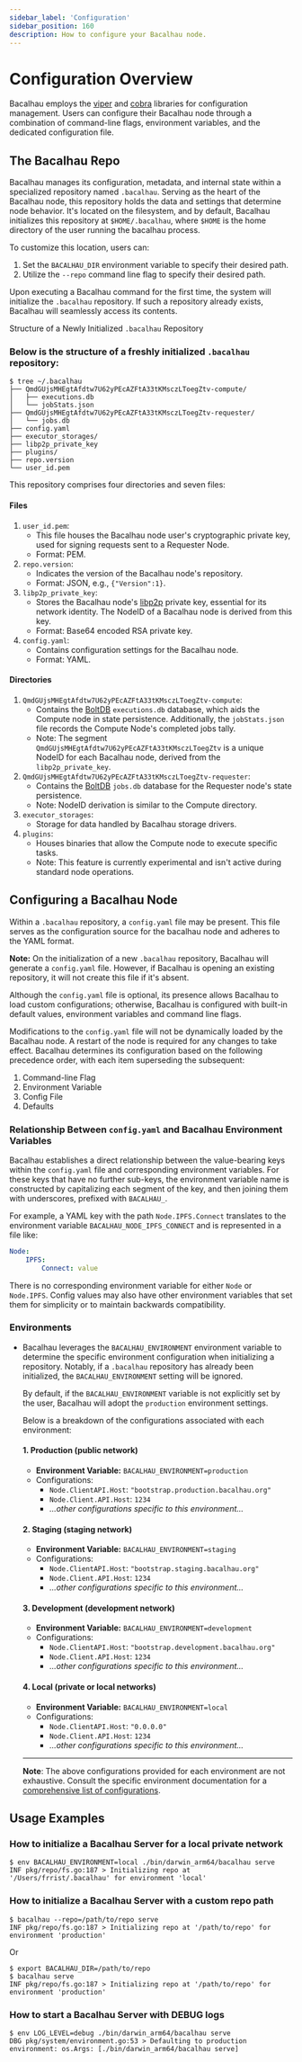 ```yaml
---
sidebar_label: 'Configuration'
sidebar_position: 160
description: How to configure your Bacalhau node.
---
```


# Configuration Overview

Bacalhau employs the [viper](https://github.com/spf13/viper) and [cobra](https://github.com/spf13/cobra) libraries for configuration management. Users can configure their Bacalhau node through a combination of command-line flags, environment variables, and the dedicated configuration file.

## The Bacalhau Repo

Bacalhau manages its configuration, metadata, and internal state within a specialized repository named `.bacalhau`. Serving as the heart of the Bacalhau node, this repository holds the  data and settings that determine node behavior. It's located on the  filesystem, and by default, Bacalhau initializes this repository at `$HOME/.bacalhau`, where `$HOME` is the home directory of the user running the bacalhau process.

To customize this location, users can:

1. Set the `BACALHAU_DIR` environment variable to specify their desired path.
2. Utilize the `--repo` command line flag to specify their desired path.

Upon executing a Bacalhau command for the first time, the system will initialize the `.bacalhau` repository. If such a repository already exists, Bacalhau will seamlessly access its contents.

Structure of a Newly Initialized `.bacalhau` Repository

### Below is the structure of a freshly initialized `.bacalhau` repository:

```shell
$ tree ~/.bacalhau
├── QmdGUjsMHEgtAfdtw7U62yPEcAZFtA33tKMsczLToegZtv-compute/
│   ├── executions.db
│   └── jobStats.json
├── QmdGUjsMHEgtAfdtw7U62yPEcAZFtA33tKMsczLToegZtv-requester/
│   └── jobs.db
├── config.yaml
├── executor_storages/
├── libp2p_private_key
├── plugins/
├── repo.version
└── user_id.pem
```

This repository comprises four directories and seven files:

#### Files

1. `user_id.pem`:
   - This file houses the Bacalhau node user's cryptographic private key, used for signing requests sent to a Requester Node.
   - Format: PEM.
2. `repo.version`:
   - Indicates the version of the Bacalhau node's repository.
   - Format: JSON, e.g., `{"Version":1}`.
3. `libp2p_private_key`:
   - Stores the Bacalhau node's [libp2p](https://libp2p.io/) private key, essential for its network identity. The NodeID of a Bacalhau node is derived from this key.
   - Format: Base64 encoded RSA private key.
4. `config.yaml`:
   - Contains configuration settings for the Bacalhau node.
   - Format: YAML.

#### Directories

1. `QmdGUjsMHEgtAfdtw7U62yPEcAZFtA33tKMsczLToegZtv-compute`:
   - Contains the [BoltDB](https://github.com/etcd-io/bbolt) `executions.db` database, which aids the Compute node in state persistence. Additionally, the `jobStats.json` file records the Compute Node's completed jobs tally.
   - Note: The segment `QmdGUjsMHEgtAfdtw7U62yPEcAZFtA33tKMsczLToegZtv` is a unique NodeID for each Bacalhau node, derived from the `libp2p_private_key`.
2. `QmdGUjsMHEgtAfdtw7U62yPEcAZFtA33tKMsczLToegZtv-requester`:
   - Contains the [BoltDB](https://github.com/etcd-io/bbolt) `jobs.db` database for the Requester node's state persistence.
   - Note: NodeID derivation is similar to the Compute directory.
3. `executor_storages`:
   - Storage for data handled by Bacalhau storage drivers.
4. `plugins`:
   - Houses binaries that allow the Compute node to execute specific tasks.
   - Note: This feature is currently experimental and isn't active during standard node operations.

## Configuring a Bacalhau Node

Within a `.bacalhau` repository, a `config.yaml` file may be present. This file serves as the configuration source for the bacalhau node and adheres to the YAML format.

**Note:** On the initialization of a new `.bacalhau` repository, Bacalhau will generate a `config.yaml` file. However, if Bacalhau is opening an existing repository, it will not create this file if it's absent.

 Although the `config.yaml` file is optional, its presence allows Bacalhau to load custom configurations; otherwise, Bacalhau is configured with built-in default values, environment variables and command line flags.

Modifications to the `config.yaml` file will not be dynamically loaded by the Bacalhau node. A restart of the node is required for any changes to take effect. Bacalhau determines its configuration based on the following precedence order, with each item superseding the subsequent:

1. Command-line Flag
2. Environment Variable
3. Config File
4. Defaults

### Relationship Between `config.yaml` and Bacalhau Environment Variables

Bacalhau establishes a direct relationship between the value-bearing keys within the `config.yaml` file and corresponding environment variables. For these keys that have no further sub-keys, the environment variable name is constructed by capitalizing each segment of the key, and then joining them with underscores, prefixed with `BACALHAU_`.

For example, a YAML key with the path `Node.IPFS.Connect` translates to the environment variable `BACALHAU_NODE_IPFS_CONNECT` and is represented in a file like:

```yaml
Node:
    IPFS:
        Connect: value
```

There is no corresponding environment variable for either `Node` or `Node.IPFS`.
Config values may also have other environment variables that set them for
simplicity or to maintain backwards compatibility.

### Environments

- Bacalhau leverages the `BACALHAU_ENVIRONMENT` environment variable to determine the specific environment configuration when initializing a repository. Notably, if a `.bacalhau` repository has already been initialized, the `BACALHAU_ENVIRONMENT` setting will be ignored.

  By default, if the `BACALHAU_ENVIRONMENT` variable is not explicitly set by the user, Bacalhau will adopt the `production` environment settings.

  Below is a breakdown of the configurations associated with each environment:

  #### 1. Production (public network)

  - **Environment Variable:** `BACALHAU_ENVIRONMENT=production`
  - Configurations:
    - `Node.ClientAPI.Host`: `"bootstrap.production.bacalhau.org"`
    - `Node.Client.API.Host`: `1234`
    - *...other configurations specific to this environment...*

  #### 2. Staging (staging network)

  - **Environment Variable:** `BACALHAU_ENVIRONMENT=staging`
  - Configurations:
    - `Node.ClientAPI.Host`: `"bootstrap.staging.bacalhau.org"`
    - `Node.Client.API.Host`: `1234`
    - *...other configurations specific to this environment...*

  #### 3. Development (development network)

  - **Environment Variable:** `BACALHAU_ENVIRONMENT=development`
  - Configurations:
    - `Node.ClientAPI.Host`: `"bootstrap.development.bacalhau.org"`
    - `Node.Client.API.Host`: `1234`
    - *...other configurations specific to this environment...*

  #### 4. Local (private or local networks)

  - **Environment Variable:** `BACALHAU_ENVIRONMENT=local`
  - Configurations:
    - `Node.ClientAPI.Host`: `"0.0.0.0"`
    - `Node.Client.API.Host`: `1234`
    - *...other configurations specific to this environment...*

  ------

  **Note**: The above configurations provided for each environment are not exhaustive. Consult the specific environment documentation for a [comprehensive list of configurations](https://github.com/bacalhau-project/bacalhau/tree/main/pkg/config/configenv).

## Usage Examples

### How to initialize a Bacalhau Server for a local private network

```
$ env BACALHAU_ENVIRONMENT=local ./bin/darwin_arm64/bacalhau serve
INF pkg/repo/fs.go:187 > Initializing repo at '/Users/frrist/.bacalhau' for environment 'local'
```

### How to initialize a Bacalhau Server with a custom repo path

```
$ bacalhau --repo=/path/to/repo serve
INF pkg/repo/fs.go:187 > Initializing repo at '/path/to/repo' for environment 'production'
```

Or

```
$ export BACALHAU_DIR=/path/to/repo
$ bacalhau serve
INF pkg/repo/fs.go:187 > Initializing repo at '/path/to/repo' for environment 'production'
```

### How to start a Bacalhau Server with DEBUG logs

```
$ env LOG_LEVEL=debug ./bin/darwin_arm64/bacalhau serve
DBG pkg/system/environment.go:53 > Defaulting to production environment: os.Args: [./bin/darwin_arm64/bacalhau serve]

```
